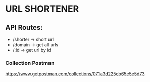 # URL SHORTENER


## API Routes:

- /shorter -> short url
- /domain -> get all urls
- /:id -> get url by id


### Collection Postman

https://www.getpostman.com/collections/071a3d225cb65e5e5d73
